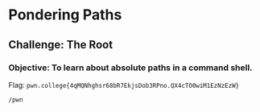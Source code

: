 # Pondering Paths
## Challenge: The Root

### Objective: To learn about absolute paths in a command shell.

Flag: `pwn.college{4qMQNhghsr68bR7EkjsDob3RPno.QX4cTO0wiM1EzNzEzW}`

```
/pwn
```

